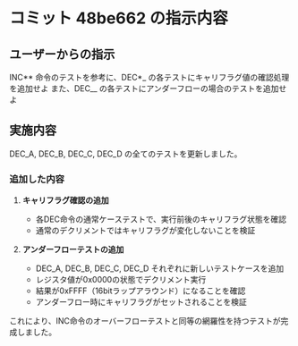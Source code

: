 # コミット 48be662 の指示内容

## ユーザーからの指示

INC*\* 命令のテストを参考に、DEC*_ の各テストにキャリフラグ値の確認処理を追加せよ
また、DEC\__ の各テストにアンダーフローの場合のテストを追加せよ

## 実施内容

DEC_A, DEC_B, DEC_C, DEC_D の全てのテストを更新しました。

### 追加した内容

1. **キャリフラグ確認の追加**
   - 各DEC命令の通常ケーステストで、実行前後のキャリフラグ状態を確認
   - 通常のデクリメントではキャリフラグが変化しないことを検証

2. **アンダーフローテストの追加**
   - DEC_A, DEC_B, DEC_C, DEC_D それぞれに新しいテストケースを追加
   - レジスタ値が0x0000の状態でデクリメント実行
   - 結果が0xFFFF（16bitラップアラウンド）になることを確認
   - アンダーフロー時にキャリフラグがセットされることを検証

これにより、INC命令のオーバーフローテストと同等の網羅性を持つテストが完成しました。
